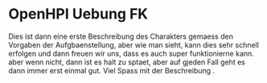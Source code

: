 # OpenHPI Uebung FK
Dies ist dann eine erste Beschreibung des Charakters gemaess den Vorgaben der Aufgbaenstellung, aber wie man sieht, kann dies sehr schnell erfolgen und dann freuen wir uns, dass es auch super funktionierne kann. aber wenn nicht, dann ist es halt zu sptaet, aber auf gjeden Fall geht es dann immer erst einmal gut.
Viel Spass mit der Beschreibung
.



